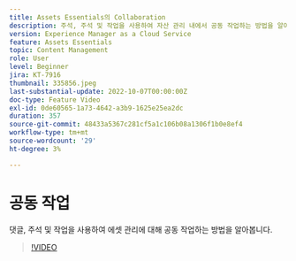 ```yaml
---
title: Assets Essentials의 Collaboration
description: 주석, 주석 및 작업을 사용하여 자산 관리 내에서 공동 작업하는 방법을 알아봅니다.
version: Experience Manager as a Cloud Service
feature: Assets Essentials
topic: Content Management
role: User
level: Beginner
jira: KT-7916
thumbnail: 335856.jpeg
last-substantial-update: 2022-10-07T00:00:00Z
doc-type: Feature Video
exl-id: 0de60565-1a73-4642-a3b9-1625e25ea2dc
duration: 357
source-git-commit: 48433a5367c281cf5a1c106b08a1306f1b0e8ef4
workflow-type: tm+mt
source-wordcount: '29'
ht-degree: 3%

---
```


# 공동 작업

댓글, 주석 및 작업을 사용하여 에셋 관리에 대해 공동 작업하는 방법을 알아봅니다.

>[!VIDEO](https://video.tv.adobe.com/v/335856?quality=12&learn=on)
